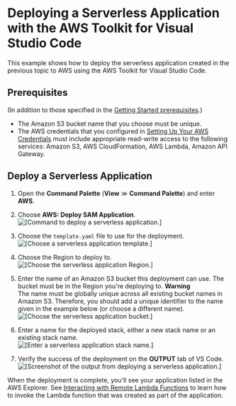 # Deploying a Serverless Application with the AWS Toolkit for Visual Studio Code<a name="deploy-serverless-app"></a>

This example shows how to deploy the serverless application created in the previous topic to AWS using the AWS Toolkit for Visual Studio Code\.

## Prerequisites<a name="deploy-sam-prereq"></a>

\(In addition to those specified in the [Getting Started prerequisites](setup-toolkit.md#setup-prereq)\.\)
+ The Amazon S3 bucket name that you choose must be unique\.
+ The AWS credentials that you configured in [Setting Up Your AWS Credentials](setup-credentials.md) must include appropriate read\-write access to the following services: Amazon S3, AWS CloudFormation, AWS Lambda, Amazon API Gateway\.

## Deploy a Serverless Application<a name="deploy-sam-proc"></a>

1. Open the **Command Palette** \(**View** ≫ **Command Palette**\) and enter **AWS**\.

1. Choose **AWS: Deploy SAM Application**\.  
![\[Command to deploy a serverless application.\]](http://docs.aws.amazon.com/toolkit-for-vscode/latest/userguide/images/sam-deploy-cmd.png)

1. Choose the `template.yaml` file to use for the deployment\.  
![\[Choose a serverless application template.\]](http://docs.aws.amazon.com/toolkit-for-vscode/latest/userguide/images/sam-deploy-template.png)

1. Choose the Region to deploy to\.  
![\[Choose the serverless application Region.\]](http://docs.aws.amazon.com/toolkit-for-vscode/latest/userguide/images/sam-deploy-region.png)

1. Enter the name of an Amazon S3 bucket this deployment can use\. The bucket must be in the Region you're deploying to\.
**Warning**  
The name must be globally unique across all existing bucket names in Amazon S3\. Therefore, you should add a unique identifier to the name given in the example below \(or choose a different name\)\.  
![\[Choose the serverless application bucket.\]](http://docs.aws.amazon.com/toolkit-for-vscode/latest/userguide/images/sam-deploy-bucket.png)

1. Enter a name for the deployed stack, either a new stack name or an existing stack name\.  
![\[Enter a serverless application stack name.\]](http://docs.aws.amazon.com/toolkit-for-vscode/latest/userguide/images/sam-deploy-stack.png)

1. Verify the success of the deployment on the **OUTPUT** tab of VS Code\.  
![\[Screenshot of the output from deploying a serverless application.\]](http://docs.aws.amazon.com/toolkit-for-vscode/latest/userguide/images/sam-deploy-progress.png)

When the deployment is complete, you'll see your application listed in the AWS Explorer\. See [Interacting with Remote Lambda Functions](remote-lambda.md) to learn how to invoke the Lambda function that was created as part of the application\.